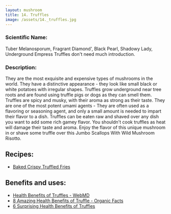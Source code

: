```yaml
---
layout: mushroom
title: 14. Truffles
image: /assets/14._truffles.jpg
---
```


### Scientific Name:
Tuber Melanosporum, Fragrant Diamond', Black Pearl, Shadowy Lady, Underground Empress Truffles don't need much introduction.

### Description:
They are the most exquisite and expensive types of mushrooms in the world. They have a distinctive appearance - they look like small black or white potatoes with irregular shapes. Truffles grow underground near tree roots and are found using truffle pigs or dogs as they can smell them. Truffles are spicy and musky, with their aroma as strong as their taste. They are one of the most potent umami agents -   They are often used as a flavoring or seasoning agent, and only a small amount is needed to impart their flavor to a dish. Truffles can be eaten raw and shaved over any dish you want to add some rich gamey flavor. You shouldn't cook truffles as heat will damage their taste and aroma. Enjoy the flavor of this unique mushroom in  or shave some truffle over this Jumbo Scallops With Wild Mushroom Risotto.

## Recipes:
- [Baked Crispy Truffled Fries](https://www.sidechef.com/de/recipes/2765/oven_baked_crispy_truffled_fries/)

## Benefits and uses:
- [Health Benefits of Truffles - WebMD](https://www.webmd.com/food-recipes/benefits-truffles)
- [8 Amazing Health Benefits of Truffle - Organic Facts](https://www.organicfacts.net/truffle.html)
- [6 Surprising Health Benefits of Truffles](https://www.healthline.com/nutrition/truffles)

